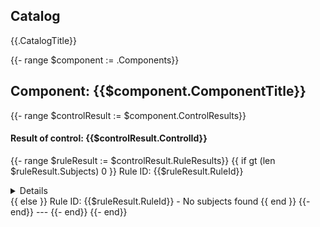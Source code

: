## Catalog
{{.CatalogTitle}}

{{- range $component := .Components}}
## Component: {{$component.ComponentTitle}}

{{- range $controlResult := $component.ControlResults}}
#### Result of control: {{$controlResult.ControlId}}

{{- range $ruleResult := $controlResult.RuleResults}}
{{ if gt (len $ruleResult.Subjects) 0 }}
Rule ID: {{$ruleResult.RuleId}}
<details><summary>Details</summary>
{{- range $subject := $ruleResult.Subjects}}

  - Subject UUID: {{$subject.UUID}}
    - Title: {{$subject.Title}}
    - Result: {{$subject.Result}}
    - Reason:
      ```
      {{ newline_with_indent $subject.Reason 6}}
      ```
{{- end}}
</details>
{{ else }}
Rule ID: {{$ruleResult.RuleId}}
  - No subjects found
{{ end }}
{{- end}}
---
{{- end}}
{{- end}}
